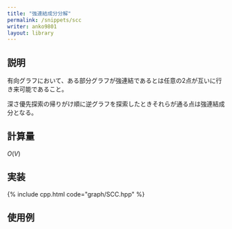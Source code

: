 ```yaml
---
title: "強連結成分分解"
permalink: /snippets/scc
writer: anko9801
layout: library
---
```


## 説明

有向グラフにおいて、ある部分グラフが強連結であるとは任意の2点が互いに行き来可能であること。

深さ優先探索の帰りがけ順に逆グラフを探索したときそれらが通る点は強連結成分となる。

## 計算量

$O(V)$

## 実装

{% include cpp.html code="graph/SCC.hpp" %}

## 使用例


